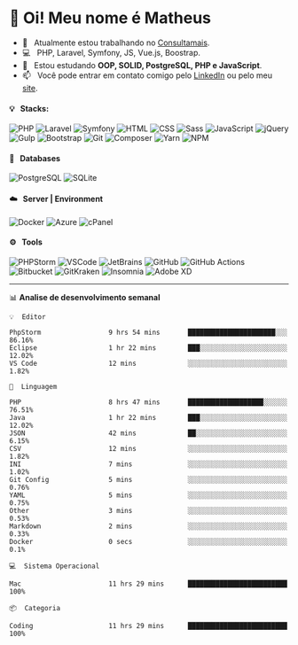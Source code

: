 # 👋 Oi! Meu nome é Matheus

- 🔭 &nbsp; Atualmente estou trabalhando no [Consultamais](https://consultamais.com.br/).
- 💻 &nbsp; PHP, Laravel, Symfony, JS, Vue.js, Boostrap.
- 🌱 &nbsp; Estou estudando **OOP, SOLID, PostgreSQL, PHP e JavaScript**.
- 📫 &nbsp; Você pode entrar em contato comigo pelo [LinkedIn](https://www.linkedin.com/in/matheuscamargoxavier/) ou pelo meu [site](https://matheuscamargo.co).

#### 💡 &nbsp; Stacks:
![PHP](https://img.shields.io/badge/-PHP-777BB4?&logo=php&logoColor=FFFFFF)
![Laravel](https://img.shields.io/badge/-Laravel-FF2D20?&logo=laravel&logoColor=FFFFFF)
![Symfony](https://img.shields.io/badge/-Symfony-000000?&logo=symfony&logoColor=FFFFFF)
![HTML](https://img.shields.io/badge/-HTML-E34F26?&logo=html5&logoColor=FFFFFF)
![CSS](https://img.shields.io/badge/-CSS-1572B6?&logo=css3&logoColor=FFFFFF)
![Sass](https://img.shields.io/badge/-Sass-CC6699?&logo=sass&logoColor=FFFFFF)
![JavaScript](https://img.shields.io/badge/-JavaScript-F7DF1E?&logo=javascript&logoColor=FFFFFF)
![jQuery](https://img.shields.io/badge/-jQuery-0769AD?&logo=jquery&logoColor=FFFFFF)
![Gulp](https://img.shields.io/badge/-Gulp-CF4647?&logo=gulp&logoColor=FFFFFF)
![Bootstrap](https://img.shields.io/badge/-Bootstrap-7952B3?&logo=bootstrap&logoColor=FFFFFF)
![Git](https://img.shields.io/badge/-Git-F05032?&logo=git&logoColor=FFFFFF)
![Composer](https://img.shields.io/badge/-Composer-885630?&logo=composer&logoColor=FFFFFF)
![Yarn](https://img.shields.io/badge/-Yarn-2C8EBB?&logo=yarn&logoColor=FFFFFF)
![NPM](https://img.shields.io/badge/-npm-CB3837?&logo=npm&logoColor=FFFFFF)

#### 💾 &nbsp; Databases
![PostgreSQL](https://img.shields.io/badge/-PostgreSQL-336791?&logo=PostgreSQL&logoColor=FFFFFF)
![SQLite](https://img.shields.io/badge/-SQLite-003B57?&logo=SQLite&logoColor=FFFFFF)

#### ☁️ &nbsp; Server | Environment
![Docker](https://img.shields.io/badge/-Docker-2496ED?&logo=docker&logoColor=FFFFFF)
![Azure](https://img.shields.io/badge/-Azure-0089D6?&logo=microsoft%20azure&logoColor=FFFFFF)
![cPanel](https://img.shields.io/badge/-cPanel-FF6C2C?&logo=cpanel&logoColor=FFFFFF)

#### ⚙️ &nbsp; Tools
![PHPStorm](https://img.shields.io/badge/-PHPStorm-000000?&logo=PHPStorm&logoColor=FFFFFF)
![VSCode](https://img.shields.io/badge/-VSCode-007ACC?&logo=Visual%20Studio%20Code&logoColor=FFFFFF) 
![JetBrains](https://img.shields.io/badge/-JetBrains-000000?&logo=jetbrains&logoColor=FFFFFF) 
![GitHub](https://img.shields.io/badge/-GitHub-181717?&logo=github&logoColor=FFFFFF) 
![GitHub Actions](https://img.shields.io/badge/-GitHub%20Actions-181717?&logo=GitHub%20Actions&logoColor=FFFFFF) 
![Bitbucket](https://img.shields.io/badge/-Bitbucket-0052CC?&logo=bitbucket&logoColor=FFFFFF)
![GitKraken](https://img.shields.io/badge/-GitKraken-179287?&logo=GitKraken&logoColor=FFFFFF)
![Insomnia](https://img.shields.io/badge/-Insomnia-5849BE?&logo=Insomnia&logoColor=FFFFFF)
![Adobe XD](https://img.shields.io/badge/-Adobe%20XD-FF61F6?&logo=adobe%20xd&logoColor=FFFFFF) 
_______

📊  **Analise de desenvolvimento semanal**
```text
💡  Editor

PhpStorm                 9 hrs 54 mins       ██████████████████████░░░     86.16%
Eclipse                  1 hr 22 mins        ███░░░░░░░░░░░░░░░░░░░░░░     12.02%
VS Code                  12 mins             ░░░░░░░░░░░░░░░░░░░░░░░░░      1.82%
```
```text
💬  Linguagem

PHP                      8 hrs 47 mins       ███████████████████░░░░░░     76.51%
Java                     1 hr 22 mins        ███░░░░░░░░░░░░░░░░░░░░░░     12.02%
JSON                     42 mins             ██░░░░░░░░░░░░░░░░░░░░░░░      6.15%
CSV                      12 mins             ░░░░░░░░░░░░░░░░░░░░░░░░░      1.82%
INI                      7 mins              ░░░░░░░░░░░░░░░░░░░░░░░░░      1.02%
Git Config               5 mins              ░░░░░░░░░░░░░░░░░░░░░░░░░      0.76%
YAML                     5 mins              ░░░░░░░░░░░░░░░░░░░░░░░░░      0.75%
Other                    3 mins              ░░░░░░░░░░░░░░░░░░░░░░░░░      0.53%
Markdown                 2 mins              ░░░░░░░░░░░░░░░░░░░░░░░░░      0.33%
Docker                   0 secs              ░░░░░░░░░░░░░░░░░░░░░░░░░       0.1%
```
```text
💻  Sistema Operacional

Mac                      11 hrs 29 mins      █████████████████████████       100%
```
```text
📦  Categoria

Coding                   11 hrs 29 mins      █████████████████████████       100%
```

